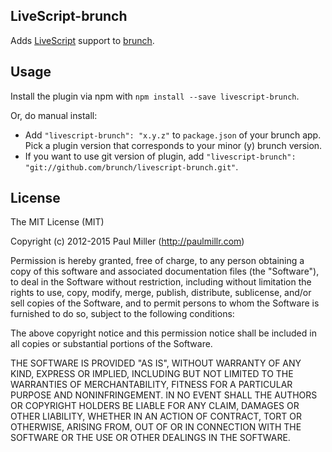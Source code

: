 ## LiveScript-brunch
Adds [LiveScript](http://gkz.github.com/LiveScript/) support to
[brunch](http://brunch.io).

## Usage
Install the plugin via npm with `npm install --save livescript-brunch`.

Or, do manual install:

* Add `"livescript-brunch": "x.y.z"` to `package.json` of your brunch app.
  Pick a plugin version that corresponds to your minor (y) brunch version.
* If you want to use git version of plugin, add
`"livescript-brunch": "git://github.com/brunch/livescript-brunch.git"`.

## License

The MIT License (MIT)

Copyright (c) 2012-2015 Paul Miller (http://paulmillr.com)

Permission is hereby granted, free of charge, to any person obtaining a copy
of this software and associated documentation files (the "Software"), to deal
in the Software without restriction, including without limitation the rights
to use, copy, modify, merge, publish, distribute, sublicense, and/or sell
copies of the Software, and to permit persons to whom the Software is
furnished to do so, subject to the following conditions:

The above copyright notice and this permission notice shall be included in
all copies or substantial portions of the Software.

THE SOFTWARE IS PROVIDED "AS IS", WITHOUT WARRANTY OF ANY KIND, EXPRESS OR
IMPLIED, INCLUDING BUT NOT LIMITED TO THE WARRANTIES OF MERCHANTABILITY,
FITNESS FOR A PARTICULAR PURPOSE AND NONINFRINGEMENT. IN NO EVENT SHALL THE
AUTHORS OR COPYRIGHT HOLDERS BE LIABLE FOR ANY CLAIM, DAMAGES OR OTHER
LIABILITY, WHETHER IN AN ACTION OF CONTRACT, TORT OR OTHERWISE, ARISING FROM,
OUT OF OR IN CONNECTION WITH THE SOFTWARE OR THE USE OR OTHER DEALINGS IN
THE SOFTWARE.

